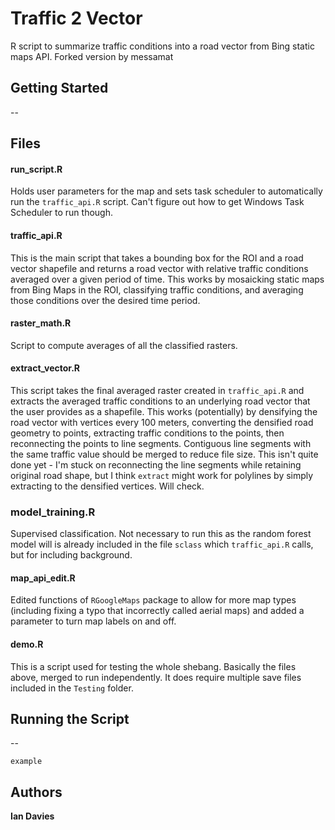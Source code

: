 # Traffic 2 Vector
R script to summarize traffic conditions into a road vector from Bing static maps API.
Forked version by messamat

## Getting Started
--

## Files

#### run_script.R
Holds user parameters for the map and sets task scheduler to automatically run the `traffic_api.R` script. Can't figure out how to get Windows Task Scheduler to run though.

#### traffic_api.R
This is the main script that takes a bounding box for the ROI and a road vector shapefile and returns a road vector with relative traffic conditions averaged over a given period of time. This works by mosaicking static maps from Bing Maps in the ROI, classifying traffic conditions, and averaging those conditions over the desired time period.

#### raster_math.R
Script to compute averages of all the classified rasters.

#### extract_vector.R
This script takes the final averaged raster created in `traffic_api.R` and extracts the averaged traffic conditions to an underlying road vector that the user provides as a shapefile. This works (potentially) by densifying the road vector with vertices every 100 meters, converting the densified road geometry to points, extracting traffic conditions to the points, then reconnecting the points to line segments. Contiguous line segments with the same traffic value should be merged to reduce file size. This isn't quite done yet - I'm stuck on reconnecting the line segments while retaining original road shape, but I think `extract` might work for polylines by simply extracting to the densified vertices. Will check.

### model_training.R
Supervised classification. Not necessary to run this as the random forest model will is already included in the file `sclass` which `traffic_api.R` calls, but for including background. 

#### map_api_edit.R
Edited functions of `RGoogleMaps` package to allow for more map types (including fixing a typo that incorrectly called aerial maps) and added a parameter to turn map labels on and off. 

#### demo.R
This is a script used for testing the whole shebang. Basically the files above, merged to run independently. It does require multiple save files included in the `Testing` folder.


## Running the Script


--

```
example
```

## Authors

**Ian Davies**
